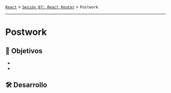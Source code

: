 [`React`](../../README.md) > [`Sesión 07: React Router`](../Readme.md) > `Postwork`

---

# Postwork

## 🎯 Objetivos

-
-

## 🛠 Desarrollo
